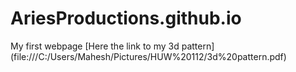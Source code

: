 # AriesProductions.github.io
My first webpage
[Here the link to my 3d pattern] (file:///C:/Users/Mahesh/Pictures/HUW%20112/3d%20pattern.pdf)
